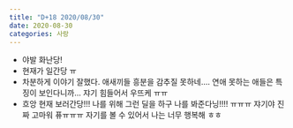 ```yaml
---
title: "D+18 2020/08/30"
date: 2020-08-30
categories: 사랑
---
```

- 야발 화난당!
- 현재가 일간당 ㅠ
- 차분하게 이야기 잘했다. 애새끼들 흥분을 감추질 못하네.... 연애 못하는 애들은 특징이 보인다니까... 쟈기 힘들어서 우뜨케 ㅠㅠ
- 흐앙 현재 보러간당!!! 나를 위해 그런 딜을 하구 나를 봐준다닝!!!! ㅠㅠㅠ 쟈기야 진짜 고마워 퓨ㅠㅠㅠ 자기를 볼 수 있어서 나는 너무 행복해 ㅎㅎ
